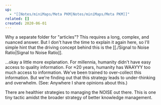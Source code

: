 ```yaml
---
up:
  - "[[Notes/miniMaps/Meta PKM|Notes/miniMaps/Meta PKM]]"
related: []
created: 2020-06-01
---
```

Why a separate folder for "articles"? This requires a long, complex, and nuanced answer. But I don't have the time to explain it again here, so I'll simple hint that the driving concept behind this is the [[./Signal to Noise Ratio|Signal to Noise Ratio]].

...okay a little more explanation. For millennia, humanity didn't have easy access to quality information. For ≈20 years, humanity has WAAYYY too much access to information. We've been trained to over-collect this information. But we're finding out that this strategy leads to under-thinking and overwhelm. (See: Anywhere I share opinions about this.)

There are healthier strategies to managing the NOISE out there. This is one tiny tactic amidst the broader strategy of better knowledge management.
